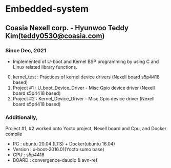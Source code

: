 # Embedded-system
## Coasia Nexell corp. - Hyunwoo Teddy Kim(teddy0530@coasia.com)
### Since Dec, 2021


- Implemented of U-boot and Kernel BSP programming by using C and Linux related library functions. 


0. kernel_test : Practices of kernel device drivers (Nexell board s5p4418 based)
1. Project  #1 : U_boot_Device_Driver - Misc Gpio device driver (Nexell board s5p4418 based)
2. Project  #2 : Kernel_Device_Driver - Misc Gpio device driver (Nexell board s5p4418 based)

### Additionally, 
Project #1, #2 worked onto
  Yocto project, Nexell board and Cpu, and Docker compile
  
- PC : ubuntu 20.04 (LTS) + Docker(ubuntu 16.04)
- Version : u-boot-2016.01(Yocto sumo base)
- CPU : s5p4418
- BOARD : convergence-daudio & avn-ref

